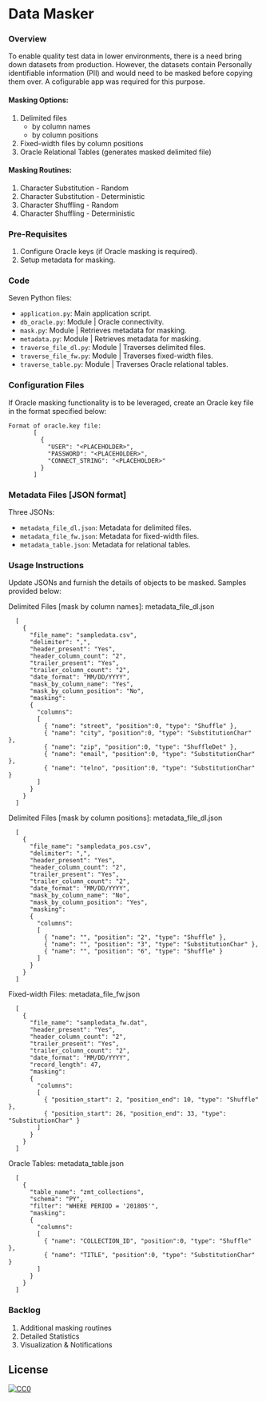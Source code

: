 # Data Masker

### Overview
To enable quality test data in lower environments, there is a need bring down datasets from production. However, the datasets contain Personally identifiable information (PII) and would need to be masked before copying them over. A cofigurable app was required for this purpose.

#### Masking Options:
1. Delimited files
   - by column names
   - by column positions
2. Fixed-width files by column positions
3. Oracle Relational Tables (generates masked delimited file)

#### Masking Routines:
1. Character Substitution - Random
2. Character Substitution - Deterministic
3. Character Shuffling - Random
4. Character Shuffling - Deterministic

### Pre-Requisites

1. Configure Oracle keys (if Oracle masking is required).
2. Setup metadata for masking.

### Code

Seven Python files:

- `application.py`: Main application script.
- `db_oracle.py`: Module | Oracle connectivity.
- `mask.py`: Module | Retrieves metadata for masking.
- `metadata.py`: Module | Retrieves metadata for masking.
- `traverse_file_dl.py`: Module | Traverses delimited files. 
- `traverse_file_fw.py`: Module | Traverses fixed-width files.
- `traverse_table.py`: Module | Traverses Oracle relational tables.

### Configuration Files

If Oracle masking functionality is to be leveraged, create an Oracle key file in the format specified below:  

```	
Format of oracle.key file:
       [
	     {
		   "USER": "<PLACEHOLDER>",
		   "PASSWORD": "<PLACEHOLDER>",
		   "CONNECT_STRING": "<PLACEHOLDER>"
	     }
       ]
```

### Metadata Files [JSON format]

Three JSONs:

- `metadata_file_dl.json`: Metadata for delimited files.
- `metadata_file_fw.json`: Metadata for fixed-width files.
- `metadata_table.json`: Metadata for relational tables.

### Usage Instructions

Update JSONs and furnish the details of objects to be masked. Samples provided below:

Delimited Files [mask by column names]: metadata_file_dl.json
```
  [
    {
      "file_name": "sampledata.csv",
      "delimiter": ",",
      "header_present": "Yes",
      "header_column_count": "2",
      "trailer_present": "Yes",
      "trailer_column_count": "2",
      "date_format": "MM/DD/YYYY",
      "mask_by_column_name": "Yes",
      "mask_by_column_position": "No",
      "masking":
      {
        "columns":
        [
          { "name": "street", "position":0, "type": "Shuffle" },
          { "name": "city", "position":0, "type": "SubstitutionChar" },
          { "name": "zip", "position":0, "type": "ShuffleDet" },
          { "name": "email", "position":0, "type": "SubstitutionChar" },
          { "name": "telno", "position":0, "type": "SubstitutionChar" }
        ]
      }
    }
  ]
```  

Delimited Files [mask by column positions]: metadata_file_dl.json
```  
  [
    {
      "file_name": "sampledata_pos.csv",
      "delimiter": ",",
      "header_present": "Yes",
      "header_column_count": "2",
      "trailer_present": "Yes",
      "trailer_column_count": "2",
      "date_format": "MM/DD/YYYY",
      "mask_by_column_name": "No",
      "mask_by_column_position": "Yes",
      "masking":
      {
        "columns":
        [
          { "name": "", "position": "2", "type": "Shuffle" },
          { "name": "", "position": "3", "type": "SubstitutionChar" },
          { "name": "", "position": "6", "type": "Shuffle" }
        ]
      }
    }
  ]
```

Fixed-width Files: metadata_file_fw.json
```
  [
    {
      "file_name": "sampledata_fw.dat",
      "header_present": "Yes",
      "header_column_count": "2",
      "trailer_present": "Yes",
      "trailer_column_count": "2",
      "date_format": "MM/DD/YYYY",
      "record_length": 47,
      "masking":
      {
        "columns":
        [
          { "position_start": 2, "position_end": 10, "type": "Shuffle" },
          { "position_start": 26, "position_end": 33, "type": "SubstitutionChar" }
        ]
      }
    }
  ] 
```
  
Oracle Tables: metadata_table.json
```
  [
    {
      "table_name": "zmt_collections",
      "schema": "PY",
      "filter": "WHERE PERIOD = '201805'",
      "masking":
      {
        "columns":
        [
          { "name": "COLLECTION_ID", "position":0, "type": "Shuffle" },
          { "name": "TITLE", "position":0, "type": "SubstitutionChar" }
        ]
      }
    }
  ]
```
  

### Backlog
1. Additional masking routines
2. Detailed Statistics
3. Visualization & Notifications

## License

[![CC0](https://licensebuttons.net/p/zero/1.0/88x31.png)](https://creativecommons.org/publicdomain/zero/1.0/)
